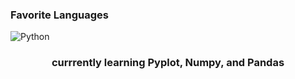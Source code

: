 ### Favorite Languages
![Python](https://img.shields.io/badge/python-3670A0?style=for-the-badge&logo=python&logoColor=ffdd54)

  <h3 align = "center">
    currrently learning Pyplot, Numpy, and Pandas 
  </h3>
<br>
</p>
